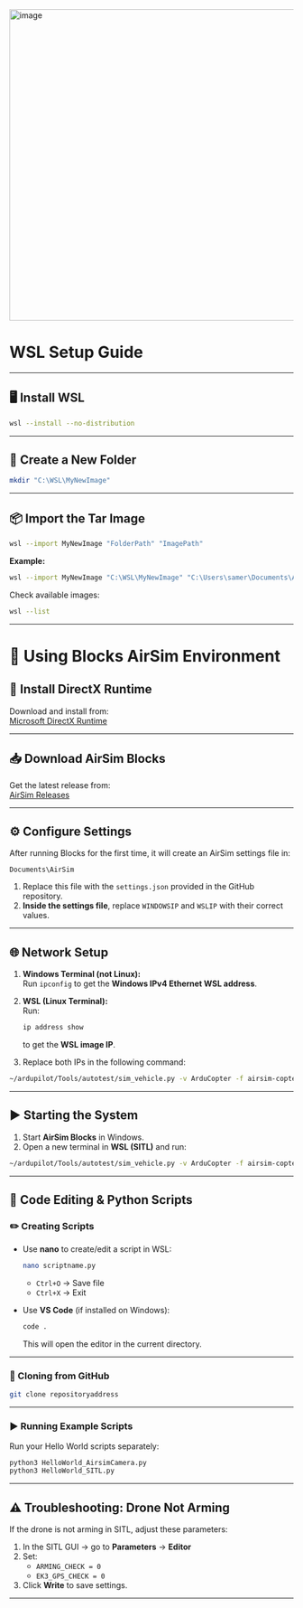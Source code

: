 <img width="976" height="551" alt="image" src="https://github.com/user-attachments/assets/f76fc739-809b-4473-9418-6fe07614c0cb" />



# WSL Setup Guide

---

## 🖥️ Install WSL
```bash
wsl --install --no-distribution
```

---

## 📂 Create a New Folder
```bash
mkdir "C:\WSL\MyNewImage"
```

---

## 📦 Import the Tar Image
```bash
wsl --import MyNewImage "FolderPath" "ImagePath"
```

**Example:**
```bash
wsl --import MyNewImage "C:\WSL\MyNewImage" "C:\Users\samer\Documents\AUB\AerialRobotics\mywsl.tar"
```

Check available images:
```bash
wsl --list
```

---

# 🚁 Using Blocks AirSim Environment

## 🔽 Install DirectX Runtime
Download and install from:  
[Microsoft DirectX Runtime](https://www.microsoft.com/en-us/download/details.aspx?id=35)

---

## 📥 Download AirSim Blocks
Get the latest release from:  
[AirSim Releases](https://github.com/microsoft/airsim/releases)

---

## ⚙️ Configure Settings
After running Blocks for the first time, it will create an AirSim settings file in:
```
Documents\AirSim
```

1. Replace this file with the `settings.json` provided in the GitHub repository.  
2. **Inside the settings file**, replace `WINDOWSIP` and `WSLIP` with their correct values.

---

## 🌐 Network Setup
1. **Windows Terminal (not Linux):**  
   Run `ipconfig` to get the **Windows IPv4 Ethernet WSL address**.

2. **WSL (Linux Terminal):**  
   Run:
   ```bash
   ip address show
   ```
   to get the **WSL image IP**.

3. Replace both IPs in the following command:

```bash
~/ardupilot/Tools/autotest/sim_vehicle.py -v ArduCopter -f airsim-copter --console --map \ -A "--sim-address=WINDOWSIP --sim-port-in=9002 --sim-port-out=9003"  --out udp:127.0.0.1:14550
```

---

## ▶️ Starting the System
1. Start **AirSim Blocks** in Windows.  
2. Open a new terminal in **WSL (SITL)** and run:

```bash
~/ardupilot/Tools/autotest/sim_vehicle.py -v ArduCopter -f airsim-copter --console --map \ -A "--sim-address=WINDOWSIP --sim-port-in=9002 --sim-port-out=9003"  --out udp:127.0.0.1:14550
```

---

## 📝 Code Editing & Python Scripts

### ✏️ Creating Scripts
- Use **nano** to create/edit a script in WSL:  
  ```bash
  nano scriptname.py
  ```
  - `Ctrl+O` → Save file  
  - `Ctrl+X` → Exit  

- Use **VS Code** (if installed on Windows):  
  ```bash
  code .
  ```
  This will open the editor in the current directory.

---

### 📂 Cloning from GitHub
```bash
git clone repositoryaddress
```

---

### ▶️ Running Example Scripts
Run your Hello World scripts separately:
```bash
python3 HelloWorld_AirsimCamera.py
python3 HelloWorld_SITL.py
```

---

## ⚠️ Troubleshooting: Drone Not Arming
If the drone is not arming in SITL, adjust these parameters:

1. In the SITL GUI → go to **Parameters** → **Editor**  
2. Set:
   - `ARMING_CHECK = 0`
   - `EK3_GPS_CHECK = 0`
3. Click **Write** to save settings.

---
